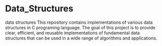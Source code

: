 # Data_Structures
data structures
This repository contains implementations of various data structures in C programing language. 
The goal of this project is to provide clear, efficient, and reusable implementations
of fundamental data structures that can be used in a wide range of algorithms and applications.
